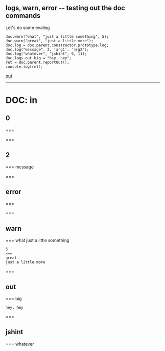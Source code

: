 logs, warn, error -- testing out the doc commands
---
Let's do some evaling

    doc.warn("what", "just a little something", 5);
    doc.warn("great", "just a little more");
    doc.log = doc.parent.constructor.prototype.log;
    doc.log("message", 2, 'arg1', 'arg2');
    doc.log("whatever", "jshint", 9, 11);
    doc.logs.out.big = "hey, hey";
    ret = doc.parent.reportOut();
    console.log(ret);

[out](# "save: | evil")

---
DOC: in
===
## 0
===

===
## 2
===
message

===
## error
===

===
## warn
===
what
just a little something
~~~
5
===
great
just a little more
~~~

===
## out
===
big
~~~
hey, hey
~~~

===
## jshint
===
whatever
